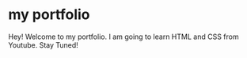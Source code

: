 # my portfolio

Hey! Welcome to my portfolio. 
I am going to learn HTML and CSS from Youtube.
Stay Tuned!